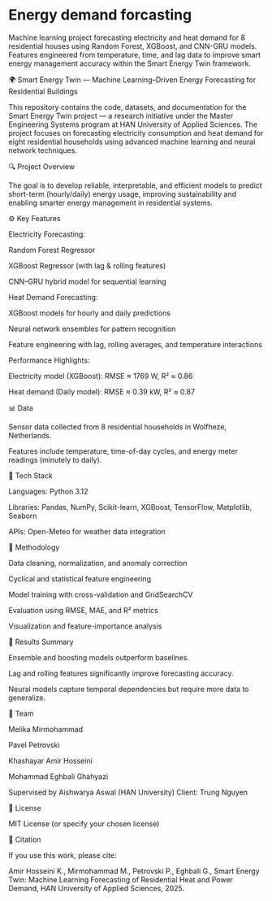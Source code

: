 # Energy demand forcasting
Machine learning project forecasting electricity and heat demand for 8 residential houses using Random Forest, XGBoost, and CNN-GRU models. Features engineered from temperature, time, and lag data to improve smart energy management accuracy within the Smart Energy Twin framework.

🌍 Smart Energy Twin — Machine Learning–Driven Energy Forecasting for Residential Buildings

This repository contains the code, datasets, and documentation for the Smart Energy Twin project — a research initiative under the Master Engineering Systems program at HAN University of Applied Sciences.
The project focuses on forecasting electricity consumption and heat demand for eight residential households using advanced machine learning and neural network techniques.

🔍 Project Overview

The goal is to develop reliable, interpretable, and efficient models to predict short-term (hourly/daily) energy usage, improving sustainability and enabling smarter energy management in residential systems.

⚙️ Key Features

Electricity Forecasting:

Random Forest Regressor

XGBoost Regressor (with lag & rolling features)

CNN–GRU hybrid model for sequential learning

Heat Demand Forecasting:

XGBoost models for hourly and daily predictions

Neural network ensembles for pattern recognition

Feature engineering with lag, rolling averages, and temperature interactions

Performance Highlights:

Electricity model (XGBoost): RMSE ≈ 1769 W, R² ≈ 0.86

Heat demand (Daily model): RMSE ≈ 0.39 kW, R² ≈ 0.87

📊 Data

Sensor data collected from 8 residential households in Wolfheze, Netherlands.

Features include temperature, time-of-day cycles, and energy meter readings (minutely to daily).

🧠 Tech Stack

Languages: Python 3.12

Libraries: Pandas, NumPy, Scikit-learn, XGBoost, TensorFlow, Matplotlib, Seaborn

APIs: Open-Meteo for weather data integration

🧩 Methodology

Data cleaning, normalization, and anomaly correction

Cyclical and statistical feature engineering

Model training with cross-validation and GridSearchCV

Evaluation using RMSE, MAE, and R² metrics

Visualization and feature-importance analysis

🧾 Results Summary

Ensemble and boosting models outperform baselines.

Lag and rolling features significantly improve forecasting accuracy.

Neural models capture temporal dependencies but require more data to generalize.

👥 Team

Melika Mirmohammad

Pavel Petrovski

Khashayar Amir Hosseini

Mohammad Eghbali Ghahyazi

Supervised by Aishwarya Aswal (HAN University)
Client: Trung Nguyen

📄 License

MIT License (or specify your chosen license)

🏁 Citation

If you use this work, please cite:

Amir Hosseini K., Mirmohammad M., Petrovski P., Eghbali G., Smart Energy Twin: Machine Learning Forecasting of Residential Heat and Power Demand, HAN University of Applied Sciences, 2025.
